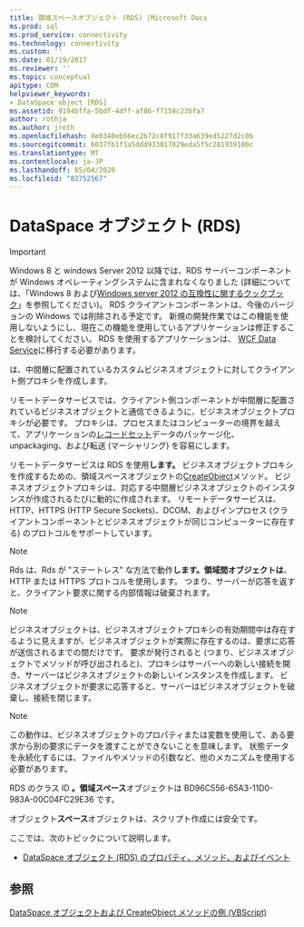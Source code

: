 ```yaml
---
title: 領域スペースオブジェクト (RDS) |Microsoft Docs
ms.prod: sql
ms.prod_service: connectivity
ms.technology: connectivity
ms.custom: ''
ms.date: 01/19/2017
ms.reviewer: ''
ms.topic: conceptual
apitype: COM
helpviewer_keywords:
- DataSpace object [RDS]
ms.assetid: 9194bffa-5bdf-4dff-af86-f7158c23bfa7
author: rothja
ms.author: jroth
ms.openlocfilehash: 8e0340eb56ec2b72c0f917f33a639ed5227d2c0b
ms.sourcegitcommit: 6037fb1f1a5ddd933017029eda5f5c281939100c
ms.translationtype: MT
ms.contentlocale: ja-JP
ms.lasthandoff: 05/04/2020
ms.locfileid: "82752567"
---
```

# <a name="dataspace-object-rds"></a>DataSpace オブジェクト (RDS)
> [!IMPORTANT]
>  Windows 8 と windows Server 2012 以降では、RDS サーバーコンポーネントが Windows オペレーティングシステムに含まれなくなりました (詳細については、「Windows 8 および[Windows server 2012 の互換性に関するクックブック](https://www.microsoft.com/download/details.aspx?id=27416)」を参照してください)。 RDS クライアントコンポーネントは、今後のバージョンの Windows では削除される予定です。 新規の開発作業ではこの機能を使用しないようにし、現在この機能を使用しているアプリケーションは修正することを検討してください。 RDS を使用するアプリケーションは、 [WCF Data Service](https://go.microsoft.com/fwlink/?LinkId=199565)に移行する必要があります。  
  
 は、中間層に配置されているカスタムビジネスオブジェクトに対してクライアント側プロキシを作成します。  
  
 リモートデータサービスでは、クライアント側コンポーネントが中間層に配置されているビジネスオブジェクトと通信できるように、ビジネスオブジェクトプロキシが必要です。 プロキシは、プロセスまたはコンピューターの境界を越えて、アプリケーションの[レコードセット](../../../ado/reference/ado-api/recordset-object-ado.md)データのパッケージ化、unpackaging、および転送 (マーシャリング) を容易にします。  
  
 リモートデータサービスは RDS を使用**します。** ビジネスオブジェクトプロキシを作成するための、領域スペースオブジェクトの[CreateObject](../../../ado/reference/rds-api/createobject-method-rds.md)メソッド。 ビジネスオブジェクトプロキシは、対応する中間層ビジネスオブジェクトのインスタンスが作成されるたびに動的に作成されます。 リモートデータサービスは、HTTP、HTTPS (HTTP Secure Sockets)、DCOM、およびインプロセス (クライアントコンポーネントとビジネスオブジェクトが同じコンピューターに存在する) のプロトコルをサポートしています。  
  
> [!NOTE]
>  Rds は、Rds が "ステートレス" な方法で動作**します。領域間オブジェクトは**、HTTP または HTTPS プロトコルを使用します。 つまり、サーバーが応答を返すと、クライアント要求に関する内部情報は破棄されます。  
  
> [!NOTE]
>  ビジネスオブジェクトは、ビジネスオブジェクトプロキシの有効期間中は存在するように見えますが、ビジネスオブジェクトが実際に存在するのは、要求に応答が送信されるまでの間だけです。 要求が発行されると (つまり、ビジネスオブジェクトでメソッドが呼び出されると)、プロキシはサーバーへの新しい接続を開き、サーバーはビジネスオブジェクトの新しいインスタンスを作成します。 ビジネスオブジェクトが要求に応答すると、サーバーはビジネスオブジェクトを破棄し、接続を閉じます。  
  
> [!NOTE]
>  この動作は、ビジネスオブジェクトのプロパティまたは変数を使用して、ある要求から別の要求にデータを渡すことができないことを意味します。 状態データを永続化するには、ファイルやメソッドの引数など、他のメカニズムを使用する必要があります。  
  
 RDS のクラス ID **。領域スペース**オブジェクトは BD96C556-65A3-11D0-983A-00C04FC29E36 です。  
  
 オブジェクト**スペース**オブジェクトは、スクリプト作成には安全です。  
  
 ここでは、次のトピックについて説明します。  
  
-   [DataSpace オブジェクト (RDS) のプロパティ、メソッド、およびイベント](../../../ado/reference/rds-api/dataspace-object-rds-properties-methods-and-events.md)  
  
## <a name="see-also"></a>参照  
 [DataSpace オブジェクトおよび CreateObject メソッドの例 (VBScript)](../../../ado/reference/rds-api/dataspace-object-and-createobject-method-example-vbscript.md)


